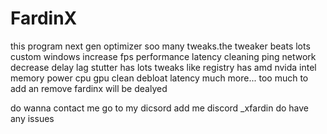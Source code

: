 # FardinX
this program next gen optimizer soo many tweaks.the tweaker beats lots custom windows increase fps performance latency cleaning ping network decrease delay lag stutter
has lots tweaks like registry has amd nvida intel memory power cpu gpu clean debloat latency much more... 
too much to add an remove fardinx will be dealyed








do wanna contact me go to my dicsord
add me discord _xfardin do have any issues
